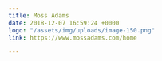 ```yaml
---
title: Moss Adams
date: 2018-12-07 16:59:24 +0000
logo: "/assets/img/uploads/image-150.png"
link: https://www.mossadams.com/home

---
```

